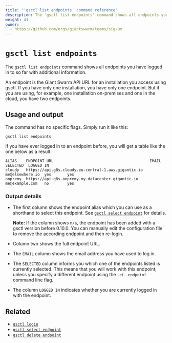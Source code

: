 ```yaml
---
title: "'gsctl list endpoints' command reference"
description: The 'gsctl list endpoints' command shows all endpoints you have logged in to so far and tells you which one is currently selected.
weight: 41
owner:
  - https://github.com/orgs/giantswarm/teams/sig-ux
---
```


# `gsctl list endpoints`

The `gsctl list endpoints` command shows all endpoints you have logged in to so far with additional information.

An endpoint is the Giant Swarm API URL for an installation you access using gsctl.
If you have only one installation, you have only one endpoint.
But if you are using, for example, one installation on-premises and one in the cloud, you have two endpoints.

## Usage and output

The command has no specific flags. Simply run it like this:

```nohighlight
gsctl list endpoints
```

If you have ever logged in to an endpoint before, you will get a table like the one below as a result:

```nohighlight
ALIAS    ENDPOINT URL                                          EMAIL            SELECTED  LOGGED IN
cloudy   https://api.g8s.cloudy.eu-central-1.aws.gigantic.io   me@elsewhere.io  yes       yes
onpremy  https://api.g8s.onpremy.my-datacenter.gigantic.io     me@example.com   no        yes
```

### Output details

- The first column shows the endpoint alias which you can use as a shorthand to
  select this endpoint. See [`gsctl select endpoint`](../select-endpoint/#alias)
  for details.

  **Note:** If the column shows `n/a`, the endpoint has been added with a
  gsctl version before 0.10.0. You can manually edit the configuration file to
  remove the according endpoint and then re-login.

- Column two shows the full endpoint URL.

- The `EMAIL` column shows the email address you have used to log in.

- The `SELECTED` column informs you which one of the endpoints listed is
  currently selected. This means that you will work with this endpoint, unless
  you specify a different endpoint using the `-e`/`--endpoint` command line
  flag.

- The column `LOGGED IN` indicates whether you are currently logged in with the
  endpoint.

## Related

- [`gsctl login`](../login/)
- [`gsctl select endpoint`](../select-endpoint/)
- [`gsctl delete endpoint`](../delete-endpoint/)
